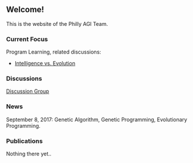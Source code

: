 ## Welcome!

This is the website of the Philly AGI Team.

### Current Focus

Program Learning, related discussions:
  - [Intelligence vs. Evolution](https://groups.google.com/forum/#!topic/pagit/pejoZ7vwNUo)

### Discussions

[Discussion Group](https://groups.google.com/forum/#!forum/pagit)

### News

September 8, 2017:
Genetic Algorithm, Genetic Programming, Evolutionary Programming.

### Publications
 
Nothing there yet..
